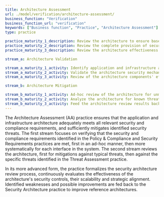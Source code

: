 ```yaml
---
title: Architecture Assessment
url: ./model/verification/architecture-assessment/
business_function: "Verification"
business_function_url: "verification"
keywords: ["Business function", "Practice", "Architecture Assessment"]
type: practice

practice_maturity_1_description: Review the architecture to ensure baseline mitigations are in place for typical risks.
practice_maturity_2_description: Review the complete provision of security mechanisms in the architecture.
practice_maturity_3_description: Review the architecture effectiveness and feedback results to improve the security architecture.

stream_a: Architecture Validation

stream_a_maturity_1_activity: Identify application and infrastructure architecture components and review for basic security provisioning
stream_a_maturity_2_activity: Validate the architecture security mechanisms
stream_a_maturity_3_activity: Review of the architecture components' effectiveness

stream_b: Architecture Mitigation

stream_b_maturity_1_activity: Ad-hoc review of the architecture for unmitigated security threats.
stream_b_maturity_2_activity: Analyze the architecture for known threats.
stream_b_maturity_3_activity: Feed the architecture review results back into the enterprise architecture, organization design principles & patterns, security solutions and reference architectures.
---
```


The Architecture Assessment (AA) practice ensures that the application and infrastructure architecture adequately meets all relevant security and compliance requirements, and sufficiently mitigates identified security threats. The first stream focuses on verifying that the security and compliance requirements identified in the Policy & Compliance and Security Requirements practices are met, first in an ad-hoc manner, then more systematically for each interface in the system. The second stream reviews the architecture, first for mitigations against typical threats, then against the specific threats identified in the Threat Assessment practice.

In its more advanced form, the practice formalizes the security architecture review process, continuously evaluates the effectiveness of the architecture's security controls, their scalability and strategic alignment. Identified weaknesses and possible improvements are fed back to the Security Architecture practice to improve reference architectures.

